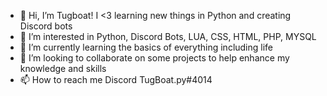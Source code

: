 - 👋 Hi, I’m Tugboat! I <3 learning new things in Python and creating Discord bots
- 👀 I’m interested in Python, Discord Bots, LUA, CSS, HTML, PHP, MYSQL
- 🌱 I’m currently learning the basics of everything including life
- 💞️ I’m looking to collaborate on some projects to help enhance my knowledge and skills
- 📫 How to reach me Discord TugBoat.py#4014


